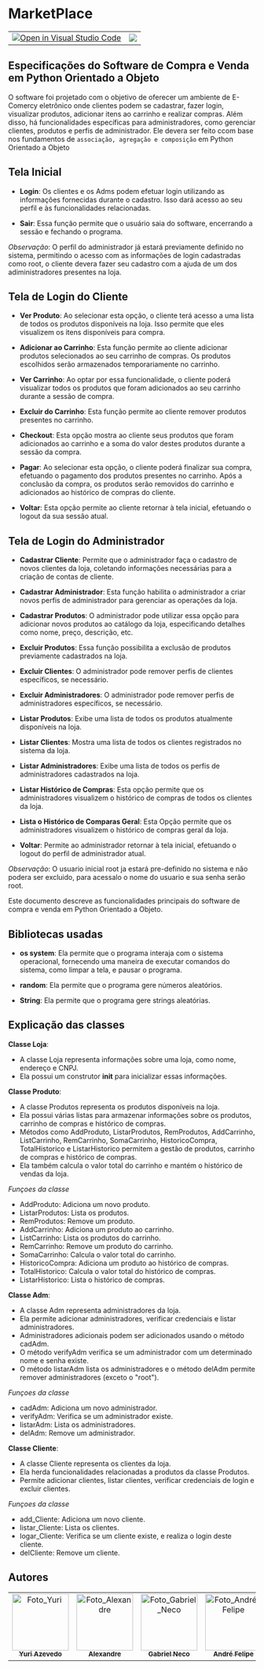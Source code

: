 # MarketPlace

<table>
<tr>
    <td align="center">
        <a href="https://open.vscode.dev/diegorkkj/marketplace">
        <img src="https://classroom.github.com/assets/open-in-vscode-718a45dd9cf7e7f842a935f5ebbe5719a5e09af4491e668f4dbf3b35d5cca122.svg" alt="Open in Visual Studio Code">
        </a>
    </td>
    <td align="center">
        <img src="https://img.shields.io/static/v1?label=STATUS&message=%20Finalizado&color=blue&style=for-the-badge&logo=REACT"/>
    </td>
</tr>
</table>

## Especificações do Software de Compra e Venda em Python Orientado a Objeto

O software foi projetado com o objetivo de oferecer um ambiente de E-Comercy eletrônico onde clientes podem se cadastrar, fazer login, visualizar produtos, adicionar itens ao carrinho e realizar compras. Além disso, há funcionalidades específicas para administradores, como gerenciar clientes, produtos e perfis de administrador.
Ele devera ser feito ccom base nos fundamentos de `associação, agregação e composição` em Python Orientado a Objeto

## Tela Inicial

- **Login**: Os clientes e os Adms podem efetuar login utilizando as informações fornecidas durante o cadastro. Isso dará acesso ao seu perfil e às funcionalidades relacionadas.

- **Sair**: Essa função permite que o usuário saia do software, encerrando a sessão e fechando o programa.

_Observação_: O perfil do administrador já estará previamente definido no sistema, permitindo o acesso com as informações de login cadastradas como root, o cliente devera fazer seu cadastro com a ajuda de um dos adiministradores presentes na loja.

## Tela de Login do Cliente

- **Ver Produto**: Ao selecionar esta opção, o cliente terá acesso a uma lista de todos os produtos disponíveis na loja. Isso permite que eles visualizem os itens disponíveis para compra.

- **Adicionar ao Carrinho**: Esta função permite ao cliente adicionar produtos selecionados ao seu carrinho de compras. Os produtos escolhidos serão armazenados temporariamente no carrinho.

- **Ver Carrinho**: Ao optar por essa funcionalidade, o cliente poderá visualizar todos os produtos que foram adicionados ao seu carrinho durante a sessão de compra.

- **Excluir do Carrinho**: Esta função permite ao cliente remover produtos presentes no carrinho.

- **Checkout**: Esta opção mostra ao cliente seus produtos que foram adicionados ao carrinho e a soma do valor destes produtos durante a sessão da compra.

- **Pagar**: Ao selecionar esta opção, o cliente poderá finalizar sua compra, efetuando o pagamento dos produtos presentes no carrinho. Após a conclusão da compra, os produtos serão removidos do carrinho e adicionados ao histórico de compras do cliente.

- **Voltar**: Esta opção permite ao cliente retornar à tela inicial, efetuando o logout da sua sessão atual.

## Tela de Login do Administrador

- **Cadastrar Cliente**: Permite que o administrador faça o cadastro de novos clientes da loja, coletando informações necessárias para a criação de contas de cliente.

- **Cadastrar Administrador**: Esta função habilita o administrador a criar novos perfis de administrador para gerenciar as operações da loja.

- **Cadastrar Produtos**: O administrador pode utilizar essa opção para adicionar novos produtos ao catálogo da loja, especificando detalhes como nome, preço, descrição, etc.

- **Excluir Produtos**: Essa função possibilita a exclusão de produtos previamente cadastrados na loja.

- **Excluir Clientes**: O administrador pode remover perfis de clientes específicos, se necessário.

- **Excluir Administradores**: O administrador pode remover perfis de administradores específicos, se necessário.

- **Listar Produtos**: Exibe uma lista de todos os produtos atualmente disponíveis na loja.

- **Listar Clientes**: Mostra uma lista de todos os clientes registrados no sistema da loja.

- **Listar Administradores**: Exibe uma lista de todos os perfis de administradores cadastrados na loja.

- **Listar Histórico de Compras**: Esta opção permite que os administradores visualizem o histórico de compras de todos os clientes da loja.

- **Lista o Histórico de Comparas Geral**: Esta Opção permite que os administradores visualizem o histórico de compras geral da loja.

- **Voltar**: Permite ao administrador retornar à tela inicial, efetuando o logout do perfil de administrador atual.

_Observação_: O usuario inicial root ja estará pre-definido no sistema e não podera ser excluido, para acessalo o nome do usuario e sua senha serão root.

Este documento descreve as funcionalidades principais do software de compra e venda em Python Orientado a Objeto.

## Bibliotecas usadas

- **os system**: Ela permite que o programa interaja com o sistema operacional, fornecendo uma maneira de executar comandos do sistema, como limpar a tela, e pausar o programa.

- **random**: Ela permite que o programa gere números aleatórios.

- **String**: Ela permite que o programa gere strings aleatórias.

## Explicação das classes

**Classe Loja**: 
* A classe Loja representa informações sobre uma loja, como nome, endereço e CNPJ.
* Ela possui um construtor __init__ para inicializar essas informações.


**Classe Produto**: 
* A classe Produtos representa os produtos disponíveis na loja.
* Ela possui várias listas para armazenar informações sobre os produtos, carrinho de compras e histórico de compras.
* Métodos como AddProduto, ListarProdutos, RemProdutos, AddCarrinho, ListCarrinho, RemCarrinho, SomaCarrinho, HistoricoCompra, TotalHistorico e       ListarHistorico permitem a gestão de produtos, carrinho de compras e histórico de compras.
* Ela também calcula o valor total do carrinho e mantém o histórico de vendas da loja.

_Funçoes da classe_
* AddProduto: Adiciona um novo produto.
* ListarProdutos: Lista os produtos.
* RemProdutos: Remove um produto.
* AddCarrinho: Adiciona um produto ao carrinho.
* ListCarrinho: Lista os produtos do carrinho.
* RemCarrinho: Remove um produto do carrinho.
* SomaCarrinho: Calcula o valor total do carrinho.
* HistoricoCompra: Adiciona um produto ao histórico de compras.
* TotalHistorico: Calcula o valor total do histórico de compras.
* ListarHistorico: Lista o histórico de compras.


**Classe Adm**: 
* A classe Adm representa administradores da loja.
* Ela permite adicionar administradores, verificar credenciais e listar administradores.
* Administradores adicionais podem ser adicionados usando o método cadAdm.
* O método verifyAdm verifica se um administrador com um determinado nome e senha existe.
* O método listarAdm lista os administradores e o método delAdm permite remover administradores (exceto o "root").

_Funçoes da classe_
* cadAdm: Adiciona um novo administrador.
* verifyAdm: Verifica se um administrador existe.
* listarAdm: Lista os administradores.
* delAdm: Remove um administrador.


**Classe Cliente**: 
* A classe Cliente representa os clientes da loja.
* Ela herda funcionalidades relacionadas a produtos da classe Produtos.
* Permite adicionar clientes, listar clientes, verificar credenciais de login e excluir clientes.

_Funçoes da classe_
* add_Cliente: Adiciona um novo cliente.
* listar_Cliente: Lista os clientes.
* logar_Cliente: Verifica se um cliente existe, e realiza o login deste cliente.
* delCliente: Remove um cliente.


## Autores

<div align="center">
    <table>
    <tr>
        <td align="center" >
        <a href="https://github.com/Projectyuuri07">
            <img src="https://avatars.githubusercontent.com/Projectyuuri07" width="115px;" alt="Foto_Yuri"/><br>
            <sub>
            <b>Yuri Azevedo</b>
            </sub>
        </a>
        </td>
        <td align="center">
        <a href="https://github.com/vitrolaaotn">
            <img src="https://avatars.githubusercontent.com/vitrolaaotn" width="115px;" alt="Foto_Alexandre"/><br>
            <sub>
            <b>Alexandre</b>
            </sub>
        </a>
        </td>
        <td align="center">
        <a href="https://github.com/1GabsFps">
            <img src="https://avatars.githubusercontent.com/1GabsFps" width="115px;" alt="Foto_Gabriel_Neco"/><br>
            <sub>
            <b>Gabriel Neco</b>
            </sub>
        </a>
        </td>
        <td align="center">
        <a href="https://github.com/DzinnnXn">
            <img src="https://avatars.githubusercontent.com/DzinnnXn" width="115px;" alt="Foto_André_Felipe"/><br>
            <sub>
            <b>André Felipe</b>
            </sub>
        </a>
        </td>
        <td align="center">
        <a href="https://github.com/diegorkkj">
            <img src="https://avatars.githubusercontent.com/diegorkkj" width="115px;" alt="Foto_Diego"/><br>
            <sub>
            <b>Diego</b>
            </sub>
        </a>
        </td>
    </tr>
    </table>
</div>
